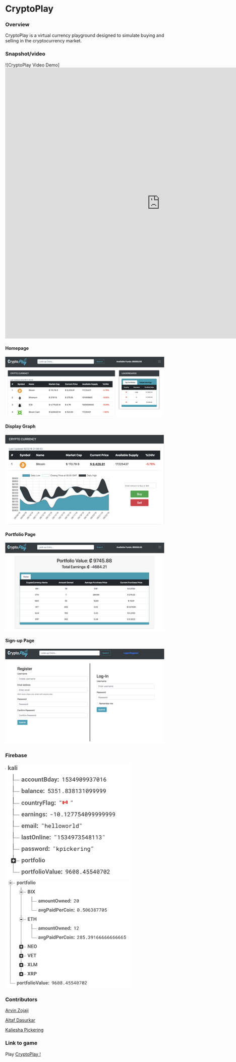# CryptoPlay

### Overview

CryptoPlay is a virtual currency playground designed to simulate buying and selling in the cryptocurrency market.

### Snapshot/video
![CryptoPlay Video Demo] <iframe src='https://gfycat.com/ifr/ImpassionedSmartDragonfly' frameborder='0' scrolling='no' width='980' height='860' allowfullscreen></iframe>
#### Homepage
![CryptoPlay Index Page](assets/images/cryptoplay-index.png)
#### Display Graph
![CryptoPlay Graph](assets/images/cryptoplay-graph.png)
#### Portfolio Page
![CryptoPlay Portfolio Page](assets/images/cryptoplay-portfolio-page.png)
#### Sign-up Page
![CryptoPlay sign-up Page](assets/images/cryptoplay-signup-page.png)


### Firebase
![firebase user](assets/images/firebase-user.png)
![Firebase wallet](assets/images/firebase-wallet.png)


### Contributors
[Arvin Zojaji](https://github.com/arv433)

[Altaf Dasurkar](https://github.com/altafdkr)

[Kaliesha Pickering](https://github.com/kalieshapickering)

### Link to game

Play [CryptoPlay !](https://kalieshapickering.github.io/CryptoPlay/index.html)


